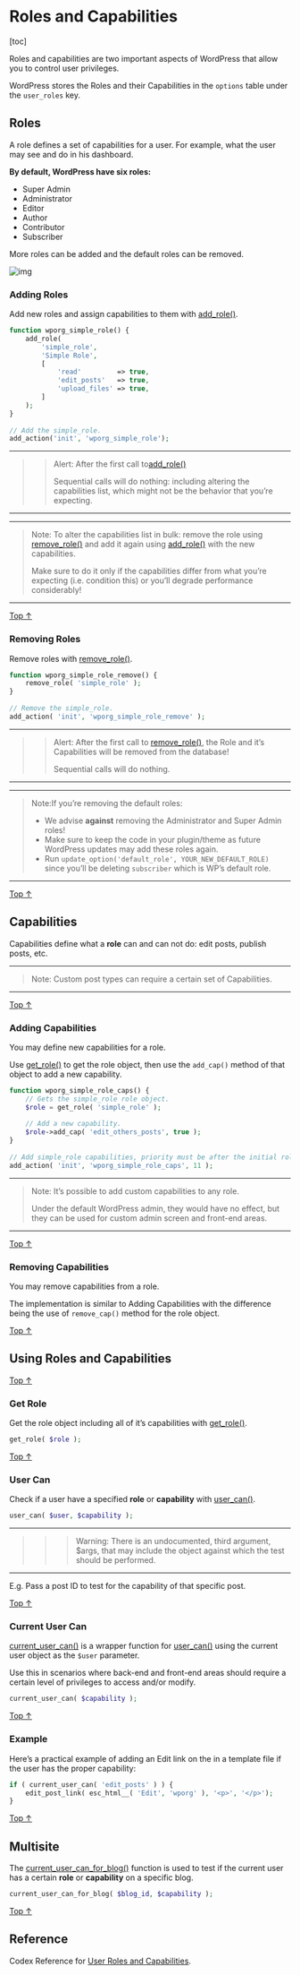 # Roles and Capabilities

[toc]


Roles and capabilities are two important aspects of WordPress that allow you to control user privileges.

WordPress stores the Roles and their Capabilities in the `options` table under the `user_roles` key.

## Roles 

A role defines a set of capabilities for a user. For example, what the user may see and do in his dashboard.

**By default, WordPress have six roles:**

- Super Admin
- Administrator
- Editor
- Author
- Contributor
- Subscriber

More roles can be added and the default roles can be removed.

![img](https://developer.wordpress.org/files/2014/09/wp-roles.png)

### Adding Roles 

Add new roles and assign capabilities to them with [add_role()](https://developer.wordpress.org/reference/functions/add_role/).

```php
function wporg_simple_role() {
    add_role(
        'simple_role',
        'Simple Role',
        [
            'read'         => true,
            'edit_posts'   => true,
            'upload_files' => true,
        ]
    );
}
 
// Add the simple_role.
add_action('init', 'wporg_simple_role');
```

---
> > Alert: After the first call to[add_role()](https://developer.wordpress.org/reference/functions/add_role/)
> > 
> > Sequential calls will do nothing: including altering the capabilities list, which might not be the behavior that you’re expecting.
---

---
> Note: To alter the capabilities list in bulk: remove the role using [remove_role()](https://developer.wordpress.org/reference/functions/remove_role/) and add it again using [add_role()](https://developer.wordpress.org/reference/functions/add_role/) with the new capabilities.
> 
> Make sure to do it only if the capabilities differ from what you’re expecting (i.e. condition this) or you’ll degrade performance considerably!
---

[Top ↑](https://developer.wordpress.org/plugins/users/roles-and-capabilities/#top)

### Removing Roles 

Remove roles with [remove_role()](https://developer.wordpress.org/reference/functions/remove_role/).

```php
function wporg_simple_role_remove() {
    remove_role( 'simple_role' );
}
 
// Remove the simple_role.
add_action( 'init', 'wporg_simple_role_remove' );
```

---
> > Alert: After the first call to [remove_role()](https://developer.wordpress.org/reference/functions/remove_role/), the Role and it’s Capabilities will be removed from the database!
> > 
> > Sequential calls will do nothing.
---

---
> Note:If you’re removing the default roles:
> 
> - We advise **against** removing the Administrator and Super Admin roles!
> - Make sure to keep the code in your plugin/theme as future WordPress updates may add these roles again.
> - Run
>   `update_option('default_role', YOUR_NEW_DEFAULT_ROLE)`
>   since you’ll be deleting `subscriber` which is WP’s default role.
---



[Top ↑](https://developer.wordpress.org/plugins/users/roles-and-capabilities/#top)

## Capabilities 

Capabilities define what a **role** can and can not do: edit posts, publish posts, etc.

---
> Note: Custom post types can require a certain set of Capabilities.
---

[Top ↑](https://developer.wordpress.org/plugins/users/roles-and-capabilities/#top)

### Adding Capabilities 

You may define new capabilities for a role.

Use [get_role()](https://developer.wordpress.org/reference/functions/get_role/) to get the role object, then use the `add_cap()` method of that object to add a new capability.

```php
function wporg_simple_role_caps() {
    // Gets the simple_role role object.
    $role = get_role( 'simple_role' );
 
    // Add a new capability.
    $role->add_cap( 'edit_others_posts', true );
}
 
// Add simple_role capabilities, priority must be after the initial role definition.
add_action( 'init', 'wporg_simple_role_caps', 11 );
```

---
> Note: It’s possible to add custom capabilities to any role.
> 
> Under the default WordPress admin, they would have no effect, but they can be used for custom admin screen and front-end areas.
---

[Top ↑](https://developer.wordpress.org/plugins/users/roles-and-capabilities/#top)

### Removing Capabilities 

You may remove capabilities from a role.

The implementation is similar to Adding Capabilities with the difference being the use of `remove_cap()` method for the role object.

[Top ↑](https://developer.wordpress.org/plugins/users/roles-and-capabilities/#top)

## Using Roles and Capabilities 

[Top ↑](https://developer.wordpress.org/plugins/users/roles-and-capabilities/#top)

### Get Role 

Get the role object including all of it’s capabilities with [get_role()](https://developer.wordpress.org/reference/functions/get_role/).

```php
get_role( $role );
```

[Top ↑](https://developer.wordpress.org/plugins/users/roles-and-capabilities/#top)

### User Can 

Check if a user have a specified **role** or **capability** with [user_can()](https://developer.wordpress.org/reference/functions/user_can/).

```php
user_can( $user, $capability );
```

---
> > > Warning: There is an undocumented, third argument, $args, that may include the object against which the test should be performed.
---

E.g. Pass a post ID to test for the capability of that specific post.

[Top ↑](https://developer.wordpress.org/plugins/users/roles-and-capabilities/#top)

### Current User Can 

[current_user_can()](https://developer.wordpress.org/reference/functions/current_user_can/) is a wrapper function for [user_can()](https://developer.wordpress.org/reference/functions/user_can/) using the current user object as the `$user` parameter.

Use this in scenarios where back-end and front-end areas should require a certain level of privileges to access and/or modify.

```php
current_user_can( $capability );
```

[Top ↑](https://developer.wordpress.org/plugins/users/roles-and-capabilities/#top)

### Example 

Here’s a practical example of adding an Edit link on the in a template file if the user has the proper capability:

```php
if ( current_user_can( 'edit_posts' ) ) {
    edit_post_link( esc_html__( 'Edit', 'wporg' ), '<p>', '</p>');
}
```

[Top ↑](https://developer.wordpress.org/plugins/users/roles-and-capabilities/#top)

## Multisite 

The [current_user_can_for_blog()](https://developer.wordpress.org/reference/functions/current_user_can_for_blog/) function is used to test if the current user has a certain **role** or **capability** on a specific blog.

```php
current_user_can_for_blog( $blog_id, $capability );
```

[Top ↑](https://developer.wordpress.org/plugins/users/roles-and-capabilities/#top)

## Reference 

Codex Reference for [User Roles and Capabilities](https://wordpress.org/support/article/roles-and-capabilities/).